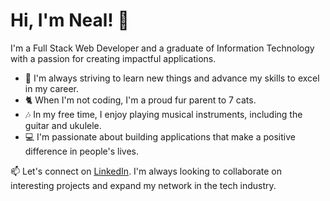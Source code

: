 # Hi, I'm Neal! 👋

I'm a Full Stack Web Developer and a graduate of Information Technology with a passion for creating impactful applications.

- 🌟 I'm always striving to learn new things and advance my skills to excel in my career.
- 🐈 When I'm not coding, I'm a proud fur parent to 7 cats.
- 🎶 In my free time, I enjoy playing musical instruments, including the guitar and ukulele.
- 💻 I'm passionate about building applications that make a positive difference in people's lives.

📫 Let's connect on [LinkedIn](https://www.linkedin.com/in/neal-matthew-cosico). I'm always looking to collaborate on interesting projects and expand my network in the tech industry.
